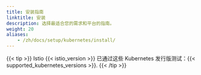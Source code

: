 ```yaml
---
title: 安装指南
linktitle: 安装
description: 选择最适合您的需求和平台的指南。
weight: 20
aliases:
    - /zh/docs/setup/kubernetes/install/
---
```


{{< tip >}}
Istio {{< istio_version >}} 已通过这些 Kubernetes 发行版测试：{{< supported_kubernetes_versions >}}.
{{< /tip >}}
